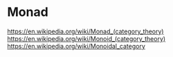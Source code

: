 # Monad

https://en.wikipedia.org/wiki/Monad_(category_theory)
https://en.wikipedia.org/wiki/Monoid_(category_theory)
https://en.wikipedia.org/wiki/Monoidal_category
